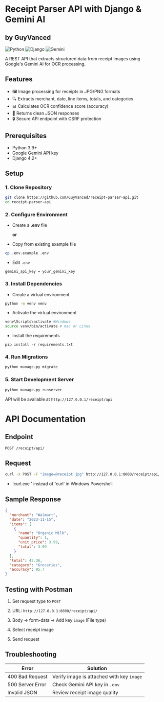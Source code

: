# Receipt Parser API with Django & Gemini AI
## by GuyVanced

![Python](https://img.shields.io/badge/python-3.9+-blue.svg)
![Django](https://img.shields.io/badge/django-4.2+-green.svg)
![Gemini](https://img.shields.io/badge/google__generativeai-0.1.0+-orange.svg)

A REST API that extracts structured data from receipt images using Google's Gemini AI for OCR processing.

## Features

- 🖼️ Image processing for receipts in JPG/PNG formats
- 🔍 Extracts merchant, date, line items, totals, and categories
- 📊 Calculates OCR confidence score (accuracy)
- 🔄 Returns clean JSON responses
- 🔒 Secure API endpoint with CSRF protection

## Prerequisites

- Python 3.9+
- Google Gemini API key
- Django 4.2+

## Setup

### 1. Clone Repository
```bash
git clone https://github.com/GuyVanced/receipt-parser-api.git
cd receipt-parser-api
```

### 2. Configure Environment

* Create a **.env** file
        
    **or**

* Copy from existing example file
```bash
cp .env.example .env
```
* Edit `.env`
```env
gemini_api_key = your_gemini_key
```

### 3. Install Dependencies

* Create a virtual environment
```bash
python -m venv venv
```

* Activate the virtual environment
```bash
venv\Scripts\activate #Windows
source venv/bin/activate # mac or Linux
```

* Install the requirements
```shell
pip install -r requirements.txt
```

### 4. Run Migrations

```bash
python manage.py migrate
```

### 5. Start Development Server

```bash
python manage.py runserver
```

API will be available at `http://127.0.0.1/receipt/api`

# API Documentation

## Endpoint

`POST /receipt/api/`

## Request

```bash
curl -X POST -F "image=@receipt.jpg" http://127.0.0.1:8000/receipt/api/
```

* 'curl.exe ' instead of 'curl' in Windows Powershell

## Sample Response

```json
{
  "merchant": "Walmart",
  "date": "2023-11-15",
  "items": [
    {
      "name": "Organic Milk",
      "quantity": 1,
      "unit_price": 3.99,
      "total": 3.99
    }
  ],
  "total": 42.36,
  "category": "Groceries",
  "accuracy": 95.7
}
```

## Testing with Postman

1. Set request type to `POST`
    
2. URL: `http://127.0.0.1:8000/receipt/api/`
    
3. Body → form-data → Add key `image` (File type)
    
4. Select receipt image
    
5. Send request

## Troubleshooting

|Error|Solution|
|---|---|
|400 Bad Request|Verify image is attached with key `image`|
|500 Server Error|Check Gemini API key in `.env`|
|Invalid JSON|Review receipt image quality|
